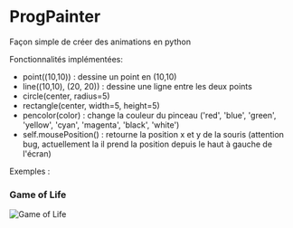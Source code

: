# ProgPainter

Façon simple de créer des animations en python

Fonctionnalités implémentées:
- point((10,10)) : dessine un point en (10,10)
- line((10,10), (20, 20)) : dessine une ligne entre les deux points
- circle(center, radius=5)
- rectangle(center, width=5, height=5)
- pencolor(color) : change la couleur du pinceau ('red', 'blue', 'green', 'yellow', 'cyan', 'magenta', 'black', 'white')
- self.mousePosition() : retourne la position x et y de la souris (attention bug, actuellement la  il prend la position depuis le haut à gauche de l'écran)


Exemples :

### Game of Life

![Game of Life](https://media.giphy.com/media/1ykDLSyO9twj2wxU5X/giphy.gif)
